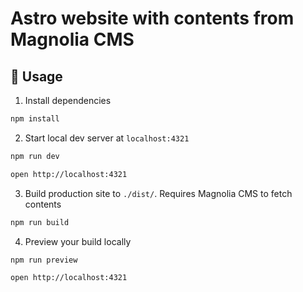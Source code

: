 # Astro website with contents from Magnolia CMS

## 🚀 Usage

1. Install dependencies
```bash
npm install
```

2. Start local dev server at `localhost:4321`
```bash
npm run dev

open http://localhost:4321
```

3. Build production site to `./dist/`. Requires Magnolia CMS to fetch contents
```bash
npm run build
```

4. Preview your build locally
```bash
npm run preview

open http://localhost:4321
```
